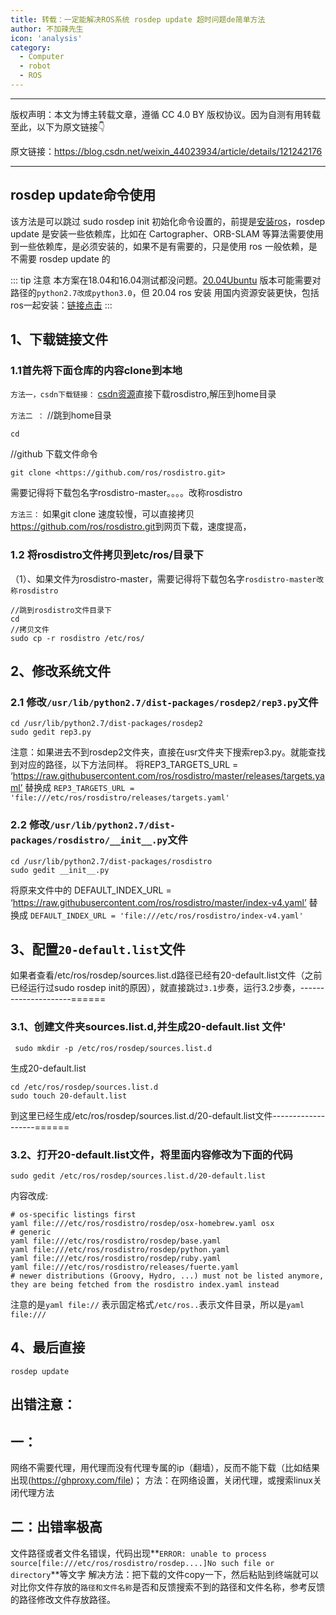 ```yaml
---
title: 转载：一定能解决ROS系统 rosdep update 超时问题de简单方法
author: 不加辣先生
icon: 'analysis'
category:
  - Computer
  - robot
  - ROS
---
```


---

版权声明：本文为博主转载文章，遵循 CC 4.0 BY 版权协议。因为自测有用转载至此，以下为原文链接👇

原文链接：<https://blog.csdn.net/weixin_44023934/article/details/121242176>

---

## rosdep update命令使用

该方法是可以跳过 sudo rosdep init 初始化命令设置的，前提是[安装ros](https://blog.csdn.net/weixin_44023934/article/details/127510378)，rosdep update 是安装一些依赖库，比如在 Cartographer、ORB-SLAM 等算法需要使用到一些依赖库，是必须安装的，如果不是有需要的，只是使用 ros 一般依赖，是不需要 rosdep update 的

::: tip 注意
本方案在18.04和16.04测试都没问题。[20.04Ubuntu](https://blog.csdn.net/weixin_44023934/article/details/137038004) 版本可能需要对路径的`python2.7改成python3.0`，但 20.04 ros 安装 用国内资源安装更快，包括ros一起安装：[链接点击](https://blog.csdn.net/weixin_44023934/article/details/137038004)
:::

## 1、下载链接文件

### 1.1首先将下面仓库的内容clone到本地

`方法一，csdn下载链接：`
[csdn资源](https://download.csdn.net/download/weixin_44023934/82298701)直接下载rosdistro,解压到home目录

`方法二 ：`
//跳到home目录

```shell
cd
```

//github 下载文件命令

```shell
git clone <https://github.com/ros/rosdistro.git>
```

需要记得将下载包名字rosdistro-master。。。。改称rosdistro

`方法三：`
如果git clone 速度较慢，可以直接拷贝<https://github.com/ros/rosdistro.git>到网页下载，速度提高，

### 1.2 将rosdistro文件拷贝到etc/ros/目录下

（1）、如果文件为rosdistro-master，需要记得将下载包名字`rosdistro-master改称rosdistro`

```shell
//跳到rosdistro文件目录下
cd
//拷贝文件
sudo cp -r rosdistro /etc/ros/
```

## 2、修改系统文件

### 2.1 修改`/usr/lib/python2.7/dist-packages/rosdep2/rep3.py`文件

```shell
cd /usr/lib/python2.7/dist-packages/rosdep2
sudo gedit rep3.py
```

注意：如果进去不到rosdep2文件夹，直接在usr文件夹下搜索rep3.py。就能查找到对应的路径，以下方法同样。
将REP3_TARGETS_URL = ‘<https://raw.githubusercontent.com/ros/rosdistro/master/releases/targets.yaml’> 替换成 `REP3_TARGETS_URL = 'file:///etc/ros/rosdistro/releases/targets.yaml'`

### 2.2 修改`/usr/lib/python2.7/dist-packages/rosdistro/__init__.py`文件

```shell
cd /usr/lib/python2.7/dist-packages/rosdistro
sudo gedit __init__.py
```

将原来文件中的 DEFAULT_INDEX_URL = ‘<https://raw.githubusercontent.com/ros/rosdistro/master/index-v4.yaml’> 替换成 `DEFAULT_INDEX_URL = 'file:///etc/ros/rosdistro/index-v4.yaml'`

## 3、配置`20-default.list`文件

如果者查看/etc/ros/rosdep/sources.list.d路径已经有20-default.list文件（之前已经运行过sudo rosdep init的原因），就直接跳过`3.1`步奏，运行3.2步奏，---------------------======

### 3.1、创建文件夹sources.list.d,并生成20-default.list 文件'

```shell
 sudo mkdir -p /etc/ros/rosdep/sources.list.d  
```

生成20-default.list

```shell
cd /etc/ros/rosdep/sources.list.d  
sudo touch 20-default.list
```

到这里已经生成/etc/ros/rosdep/sources.list.d/20-default.list文件-------------------======

### 3.2、打开20-default.list文件，将里面内容修改为下面的代码

```shell
sudo gedit /etc/ros/rosdep/sources.list.d/20-default.list
```

内容改成:

```list
# os-specific listings first
yaml file:///etc/ros/rosdistro/rosdep/osx-homebrew.yaml osx
# generic
yaml file:///etc/ros/rosdistro/rosdep/base.yaml
yaml file:///etc/ros/rosdistro/rosdep/python.yaml
yaml file:///etc/ros/rosdistro/rosdep/ruby.yaml
yaml file:///etc/ros/rosdistro/releases/fuerte.yaml
# newer distributions (Groovy, Hydro, ...) must not be listed anymore, they are being fetched from the rosdistro index.yaml instead
```

注意的是`yaml file://` 表示固定格式`/etc/ros..`表示文件目录，所以是`yaml file:///`

## 4、最后直接

```shell
rosdep update
```

## 出错注意：

## 一：

网络不需要代理，用代理而没有代理专属的ip（翻墙），反而不能下载（比如结果出现(https://ghproxy.com/file)；
方法：在网络设置，关闭代理，或搜索linux关闭代理方法

## 二：出错率极高

文件路径或者文件名错误，代码出现**`ERROR: unable to process source[file:///etc/ros/rosdistro/rosdep....]No such file or directory`**等文字
解决方法：把下载的文件copy一下，然后粘贴到终端就可以对比你文件存放的`路径和文件名称`是否和反馈搜索不到的路径和文件名称，参考反馈的路径修改文件存放路径。
